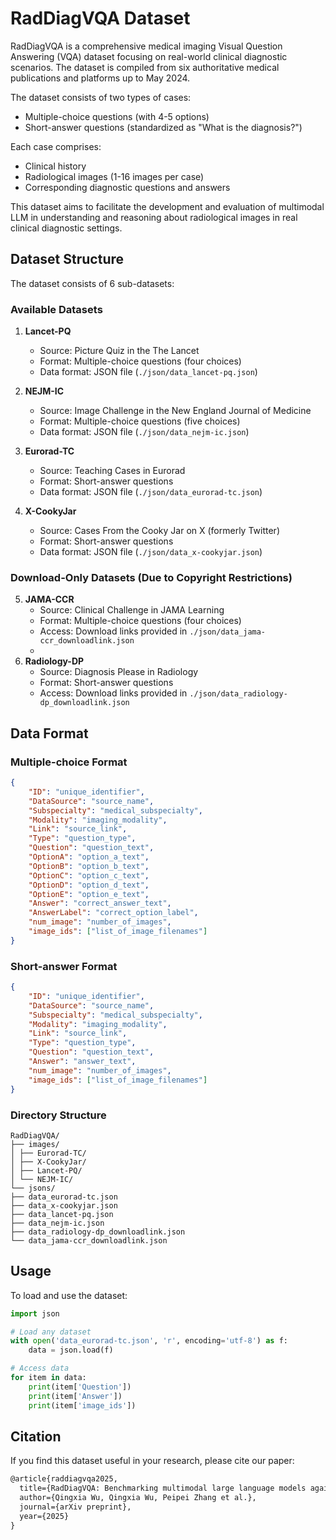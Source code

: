 # RadDiagVQA Dataset
RadDiagVQA is a comprehensive medical imaging Visual Question Answering (VQA) dataset focusing on real-world clinical diagnostic scenarios. The dataset is compiled from six authoritative medical publications and platforms up to May 2024.

The dataset consists of two types of cases:
- Multiple-choice questions (with 4-5 options)
- Short-answer questions (standardized as "What is the diagnosis?")

Each case comprises:
- Clinical history
- Radiological images (1-16 images per case)
- Corresponding diagnostic questions and answers

This dataset aims to facilitate the development and evaluation of multimodal LLM in understanding and reasoning about radiological images in real clinical diagnostic settings.

## Dataset Structure

The dataset consists of 6 sub-datasets:

### Available Datasets

1. **Lancet-PQ**
   - Source: Picture Quiz in the The Lancet 
   - Format: Multiple-choice questions (four choices)
   - Data format: JSON file (`./json/data_lancet-pq.json`)

2. **NEJM-IC**
   - Source: Image Challenge in the New England Journal of Medicine 
   - Format: Multiple-choice questions (five choices)
   - Data format: JSON file (`./json/data_nejm-ic.json`)
   
3. **Eurorad-TC**
   - Source: Teaching Cases in Eurorad 
   - Format: Short-answer questions
   - Data format: JSON file (`./json/data_eurorad-tc.json`)

4. **X-CookyJar**
   - Source: Cases From the Cooky Jar on X (formerly Twitter)
   - Format: Short-answer questions
   - Data format: JSON file (`./json/data_x-cookyjar.json`)

    
### Download-Only Datasets (Due to Copyright Restrictions)

5. **JAMA-CCR**
   - Source: Clinical Challenge in JAMA Learning
   - Format: Multiple-choice questions (four choices)
   - Access: Download links provided in `./json/data_jama-ccr_downloadlink.json`
   - 
6. **Radiology-DP**
   - Source: Diagnosis Please in Radiology 
   - Format: Short-answer questions
   - Access: Download links provided in `./json/data_radiology-dp_downloadlink.json`



## Data Format

### Multiple-choice Format
```json
{
    "ID": "unique_identifier",
    "DataSource": "source_name",
    "Subspecialty": "medical_subspecialty",
    "Modality": "imaging_modality",
    "Link": "source_link",
    "Type": "question_type",
    "Question": "question_text",
    "OptionA": "option_a_text",
    "OptionB": "option_b_text",
    "OptionC": "option_c_text",
    "OptionD": "option_d_text", 
    "OptionE": "option_e_text", 
    "Answer": "correct_answer_text",
    "AnswerLabel": "correct_option_label",
    "num_image": "number_of_images",
    "image_ids": ["list_of_image_filenames"]
}
```

### Short-answer Format
```json
{
    "ID": "unique_identifier",
    "DataSource": "source_name",
    "Subspecialty": "medical_subspecialty",
    "Modality": "imaging_modality",
    "Link": "source_link",
    "Type": "question_type",
    "Question": "question_text",
    "Answer": "answer_text",
    "num_image": "number_of_images",
    "image_ids": ["list_of_image_filenames"]
}
```


### Directory Structure
 ```
RadDiagVQA/
├── images/
│ ├── Eurorad-TC/
│ ├── X-CookyJar/
│ ├── Lancet-PQ/
│ └── NEJM-IC/
└── jsons/
├── data_eurorad-tc.json
├── data_x-cookyjar.json
├── data_lancet-pq.json
├── data_nejm-ic.json
├── data_radiology-dp_downloadlink.json
└── data_jama-ccr_downloadlink.json
 ```

## Usage
To load and use the dataset:
```python
import json

# Load any dataset
with open('data_eurorad-tc.json', 'r', encoding='utf-8') as f:
    data = json.load(f)

# Access data
for item in data:
    print(item['Question'])
    print(item['Answer'])
    print(item['image_ids'])
```

## Citation
If you find this dataset useful in your research, please cite our paper:
```tex
@article{raddiagvqa2025,
  title={RadDiagVQA: Benchmarking multimodal large language models against human expertise in diagnostic radiology},
  author={Qingxia Wu, Qingxia Wu, Peipei Zhang et al.},
  journal={arXiv preprint},
  year={2025}
}
